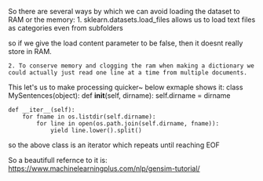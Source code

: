 So there are several ways by which we can avoid loading the dataset to RAM or the memory:
	1. sklearn.datasets.load_files allows us to load text files as categories even from subfolders

so if we give the load content parameter to be false, then it doesnt really store in RAM.
	
	2. To conserve memory and clogging the ram when making a dictionary we could actually just read one line at a time from multiple documents.

This let's us to make processing quicker~ below exmaple shows it:
class MySentences(object):
    def __init__(self, dirname):
        self.dirname = dirname

    def __iter__(self):
        for fname in os.listdir(self.dirname):
            for line in open(os.path.join(self.dirname, fname)):
                yield line.lower().split()

so the above class is an iterator which repeats until reaching EOF

So a beautifull refernce to it is:
https://www.machinelearningplus.com/nlp/gensim-tutorial/
